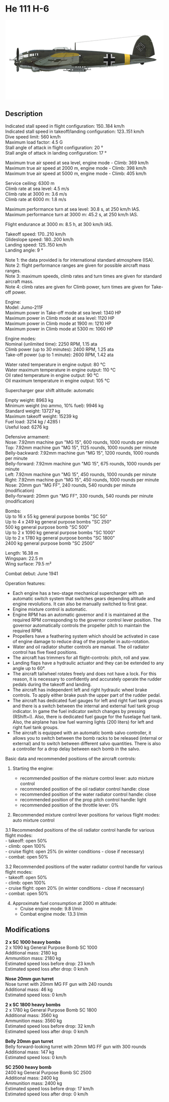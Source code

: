# He 111 H-6

![he111h6](../images/planes/he111h6.png)

## Description

Indicated stall speed in flight configuration: 150..184 km/h  
Indicated stall speed in takeoff/landing configuration: 123..151 km/h  
Dive speed limit: 560 km/h  
Maximum load factor: 4.5 G  
Stall angle of attack in flight configuration: 20 °  
Stall angle of attack in landing configuration: 17 °  
  
Maximum true air speed at sea level, engine mode - Climb: 369 km/h  
Maximum true air speed at 2000 m, engine mode - Climb: 398 km/h  
Maximum true air speed at 5000 m, engine mode - Climb: 405 km/h  
  
Service ceiling: 6300 m  
Climb rate at sea level: 4.5 m/s  
Climb rate at 3000 m: 3.6 m/s  
Climb rate at 6000 m: 1.8 m/s  
  
Maximum performance turn at sea level: 30.8 s, at 250 km/h IAS.  
Maximum performance turn at 3000 m: 45.2 s, at 250 km/h IAS.  
  
Flight endurance at 3000 m: 8.5 h, at 300 km/h IAS.  
  
Takeoff speed: 170..210 km/h  
Glideslope speed: 180..200 km/h  
Landing speed: 125..150 km/h  
Landing angle: 9 °  
  
Note 1: the data provided is for international standard atmosphere (ISA).  
Note 2: flight performance ranges are given for possible aircraft mass ranges.  
Note 3: maximum speeds, climb rates and turn times are given for standard aircraft mass.  
Note 4: climb rates are given for Climb power, turn times are given for Take-off power.  
  
Engine:  
Model: Jumo-211F  
Maximum power in Take-off mode at sea level: 1340 HP  
Maximum power in Climb mode at sea level: 1120 HP  
Maximum power in Climb mode at 1900 m: 1210 HP  
Maximum power in Climb mode at 5300 m: 1060 HP  
  
Engine modes:  
Nominal (unlimited time): 2250 RPM, 1.15 ata  
Climb power (up to 30 minutes): 2400 RPM, 1.25 ata  
Take-off power (up to 1 minute): 2600 RPM, 1.42 ata  
  
Water rated temperature in engine output: 80 °C  
Water maximum temperature in engine output: 110 °C  
Oil rated temperature in engine output: 90 °C  
Oil maximum temperature in engine output: 105 °C  
  
Supercharger gear shift altitude: automatic   
  
Empty weight: 8963 kg  
Minimum weight (no ammo, 10% fuel): 9946 kg  
Standard weight: 13727 kg  
Maximum takeoff weight: 15239 kg  
Fuel load: 3214 kg / 4285 l  
Useful load: 6276 kg  
  
Defensive armament:  
Nose: 7.92mm machine gun "MG 15", 600 rounds, 1000 rounds per minute  
Top: 7.92mm machine gun "MG 15", 1125 rounds, 1000 rounds per minute  
Belly-backward: 7.92mm machine gun "MG 15", 1200 rounds, 1000 rounds per minute  
Belly-forward: 7.92mm machine gun "MG 15", 675 rounds, 1000 rounds per minute  
Left: 7.92mm machine gun "MG 15", 450 rounds, 1000 rounds per minute  
Right: 7.92mm machine gun "MG 15", 450 rounds, 1000 rounds per minute  
Nose: 20mm gun "MG FF", 240 rounds, 540 rounds per minute (modification)  
Belly-forward: 20mm gun "MG FF", 330 rounds, 540 rounds per minute (modification)  
  
Bombs:  
Up to 16 x 55 kg general purpose bombs "SC 50"  
Up to 4 x 249 kg general purpose bombs "SC 250"  
500 kg general purpose bomb "SC 500"  
Up to 2 x 1090 kg general purpose bombs "SC 1000"  
Up to 2 x 1780 kg general purpose bombs "SC 1800"  
2400 kg general purpose bomb "SC 2500"  
  
Length: 16.38 m  
Wingspan: 22.5 m  
Wing surface: 79.5 m²  
  
Combat debut: June 1941  
  
Operation features:  
- Each engine has a two-stage mechanical supercharger with an automatic switch system that switches gears depending altitude and engine revolutions. It can also be manually switched to first gear.  
- Engine mixture control is automatic.  
- Engine RPM has an automatic governor and it is maintained at the required RPM corresponding to the governor control lever position. The governor automatically controls the propeller pitch to maintain the required RPM.  
- Propellers have a feathering system which should be activated in case of engine damage to reduce drag of the propeller in auto-rotation.  
- Water and oil radiator shutter controls are manual. The oil radiator control has five fixed positions.  
- The aircraft has trimmers for all flight-controls: pitch, roll and yaw.  
- Landing flaps have a hydraulic actuator and they can be extended to any angle up to 60°.  
- The aircraft tailwheel rotates freely and does not have a lock. For this reason, it is necessary to confidently and accurately operate the rudder pedals during the takeoff and landing.  
- The aircraft has independent left and right hydraulic wheel brake controls. To apply either brake push the upper part of the rudder pedal.  
- The aircraft has dedicated fuel gauges for left and right fuel tank groups and there is a switch between the internal and external fuel tank group indicator. In game the fuel indicator switch changes by pressing (RShift+I). Also, there is dedicated fuel gauge for the fuselage fuel tank. Also, the airplane has low fuel warning lights (200 liters) for left and right fuel tank groups.  
- The aircraft is equipped with an automatic bomb salvo controller, it allows you to switch between the bomb racks to be released (internal or external) and to switch between different salvo quantities. There is also a controller for a drop delay between each bomb in the salvo.  
  
Basic data and recommended positions of the aircraft controls:  
1. Starting the engine:  
	- recommended position of the mixture control lever: auto mixture control  
	- recommended position of the oil radiator control handle: close  
	- recommended position of the water radiator control handle: close  
	- recommended position of the prop pitch control handle: light  
	- recommended position of the throttle lever: 0%  
  
2. Recommended mixture control lever positions for various flight modes: auto mixture control  
  
3.1 Recommended positions of the oil radiator control handle for various flight modes:  
	- takeoff: open 50%  
	- climb: open 100%  
	- cruise flight: open 25% (in winter conditions - close if necessary)  
	- combat: open 50%  
  
3.2 Recommended positions of the water radiator control handle for various flight modes:  
	- takeoff: open 50%  
	- climb: open 100%  
	- cruise flight: open 20% (in winter conditions - close if necessary)  
	- combat: open 50%  
  
4. Approximate fuel consumption at 2000 m altitude:  
	- Cruise engine mode: 9.8 l/min  
	- Combat engine mode: 13.3 l/min

## Modifications

**2 x SC 1000 heavy bombs**  
2 x 1090 kg General Purpose Bomb SC 1000  
Additional mass: 2180 kg  
Ammunition mass: 2180 kg  
Estimated speed loss before drop: 23 km/h  
Estimated speed loss after drop: 0 km/h

**Nose 20mm gun turret**  
Nose turret with 20mm MG FF gun with 240 rounds  
Additional mass: 46 kg  
Estimated speed loss: 0 km/h

**2 x SC 1800 heavy bombs**  
2 x 1780 kg General Purpose Bomb SC 1800  
Additional mass: 3560 kg  
Ammunition mass: 3560 kg  
Estimated speed loss before drop: 32 km/h  
Estimated speed loss after drop: 0 km/h

**Belly 20mm gun turret**  
Belly forward-looking turret with 20mm MG FF gun with 300 rounds  
Additional mass: 147 kg  
Estimated speed loss: 0 km/h

**SC 2500 heavy bomb**  
2400 kg General Purpose Bomb SC 2500  
Additional mass: 2400 kg  
Ammunition mass: 2400 kg  
Estimated speed loss before drop: 17 km/h  
Estimated speed loss after drop: 0 km/h
